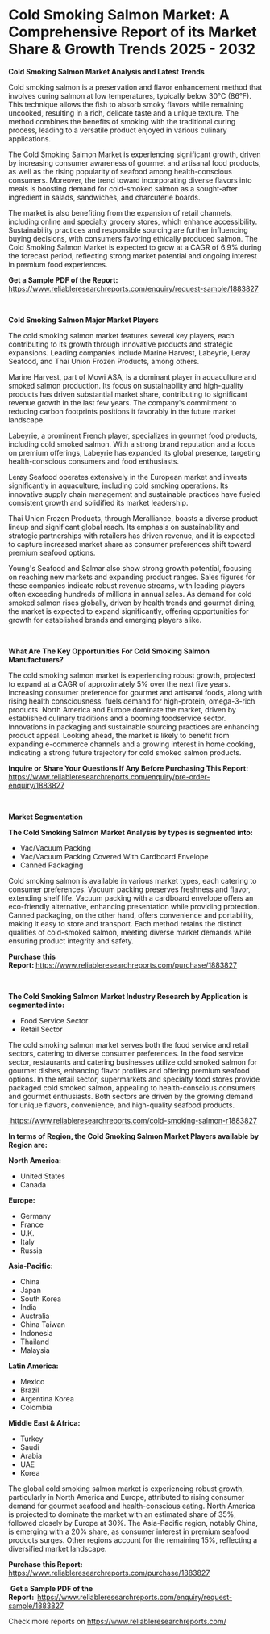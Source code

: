 <p><h1>Cold Smoking Salmon Market: A Comprehensive Report of its Market Share & Growth Trends 2025 - 2032</h1></p><p><strong>Cold Smoking Salmon Market Analysis and Latest Trends</strong></p>
<p><p>Cold smoking salmon is a preservation and flavor enhancement method that involves curing salmon at low temperatures, typically below 30°C (86°F). This technique allows the fish to absorb smoky flavors while remaining uncooked, resulting in a rich, delicate taste and a unique texture. The method combines the benefits of smoking with the traditional curing process, leading to a versatile product enjoyed in various culinary applications.</p><p>The Cold Smoking Salmon Market is experiencing significant growth, driven by increasing consumer awareness of gourmet and artisanal food products, as well as the rising popularity of seafood among health-conscious consumers. Moreover, the trend toward incorporating diverse flavors into meals is boosting demand for cold-smoked salmon as a sought-after ingredient in salads, sandwiches, and charcuterie boards. </p><p>The market is also benefiting from the expansion of retail channels, including online and specialty grocery stores, which enhance accessibility. Sustainability practices and responsible sourcing are further influencing buying decisions, with consumers favoring ethically produced salmon. The Cold Smoking Salmon Market is expected to grow at a CAGR of 6.9% during the forecast period, reflecting strong market potential and ongoing interest in premium food experiences.</p></p>
<p><strong>Get a Sample PDF of the Report:&nbsp;</strong> <a href="https://www.reliableresearchreports.com/enquiry/request-sample/1883827?utm_campaign=2295&utm_medium=2&utm_source=Github&utm_content=ia&utm_term=07042025&utm_id=cold-smoking-salmon">https://www.reliableresearchreports.com/enquiry/request-sample/1883827</a></p>
<p>&nbsp;</p>
<p><strong>Cold Smoking Salmon Major Market Players</strong></p>
<p><p>The cold smoking salmon market features several key players, each contributing to its growth through innovative products and strategic expansions. Leading companies include Marine Harvest, Labeyrie, Lerøy Seafood, and Thai Union Frozen Products, among others.</p><p>Marine Harvest, part of Mowi ASA, is a dominant player in aquaculture and smoked salmon production. Its focus on sustainability and high-quality products has driven substantial market share, contributing to significant revenue growth in the last few years. The company's commitment to reducing carbon footprints positions it favorably in the future market landscape.</p><p>Labeyrie, a prominent French player, specializes in gourmet food products, including cold smoked salmon. With a strong brand reputation and a focus on premium offerings, Labeyrie has expanded its global presence, targeting health-conscious consumers and food enthusiasts.</p><p>Lerøy Seafood operates extensively in the European market and invests significantly in aquaculture, including cold smoking operations. Its innovative supply chain management and sustainable practices have fueled consistent growth and solidified its market leadership.</p><p>Thai Union Frozen Products, through Meralliance, boasts a diverse product lineup and significant global reach. Its emphasis on sustainability and strategic partnerships with retailers has driven revenue, and it is expected to capture increased market share as consumer preferences shift toward premium seafood options.</p><p>Young's Seafood and Salmar also show strong growth potential, focusing on reaching new markets and expanding product ranges. Sales figures for these companies indicate robust revenue streams, with leading players often exceeding hundreds of millions in annual sales. As demand for cold smoked salmon rises globally, driven by health trends and gourmet dining, the market is expected to expand significantly, offering opportunities for growth for established brands and emerging players alike.</p></p>
<p>&nbsp;</p>
<p><strong>What Are The Key Opportunities For Cold Smoking Salmon Manufacturers?</strong></p>
<p><p>The cold smoking salmon market is experiencing robust growth, projected to expand at a CAGR of approximately 5% over the next five years. Increasing consumer preference for gourmet and artisanal foods, along with rising health consciousness, fuels demand for high-protein, omega-3-rich products. North America and Europe dominate the market, driven by established culinary traditions and a booming foodservice sector. Innovations in packaging and sustainable sourcing practices are enhancing product appeal. Looking ahead, the market is likely to benefit from expanding e-commerce channels and a growing interest in home cooking, indicating a strong future trajectory for cold smoked salmon products.</p></p>
<p><strong>Inquire or Share Your Questions If Any Before Purchasing This Report:</strong> <a href="https://www.reliableresearchreports.com/enquiry/pre-order-enquiry/1883827?utm_campaign=2295&utm_medium=2&utm_source=Github&utm_content=ia&utm_term=07042025&utm_id=cold-smoking-salmon">https://www.reliableresearchreports.com/enquiry/pre-order-enquiry/1883827</a></p>
<p>&nbsp;</p>
<p><strong>Market Segmentation</strong></p>
<p><strong>The Cold Smoking Salmon Market Analysis by types is segmented into:</strong></p>
<p><ul><li>Vac/Vacuum Packing</li><li>Vac/Vacuum Packing Covered With Cardboard Envelope</li><li>Canned Packaging</li></ul></p>
<p><p>Cold smoking salmon is available in various market types, each catering to consumer preferences. Vacuum packing preserves freshness and flavor, extending shelf life. Vacuum packing with a cardboard envelope offers an eco-friendly alternative, enhancing presentation while providing protection. Canned packaging, on the other hand, offers convenience and portability, making it easy to store and transport. Each method retains the distinct qualities of cold-smoked salmon, meeting diverse market demands while ensuring product integrity and safety.</p></p>
<p><strong>Purchase this Report:&nbsp;</strong><a href="https://www.reliableresearchreports.com/purchase/1883827?utm_campaign=2295&utm_medium=2&utm_source=Github&utm_content=ia&utm_term=07042025&utm_id=cold-smoking-salmon">https://www.reliableresearchreports.com/purchase/1883827</a></p>
<p>&nbsp;</p>
<p><strong>The Cold Smoking Salmon Market Industry Research by Application is segmented into:</strong></p>
<p><ul><li>Food Service Sector</li><li>Retail Sector</li></ul></p>
<p><p>The cold smoking salmon market serves both the food service and retail sectors, catering to diverse consumer preferences. In the food service sector, restaurants and catering businesses utilize cold smoked salmon for gourmet dishes, enhancing flavor profiles and offering premium seafood options. In the retail sector, supermarkets and specialty food stores provide packaged cold smoked salmon, appealing to health-conscious consumers and gourmet enthusiasts. Both sectors are driven by the growing demand for unique flavors, convenience, and high-quality seafood products.</p></p>
<p><a href="https://www.reliableresearchreports.com/cold-smoking-salmon-r1883827?utm_campaign=2295&utm_medium=2&utm_source=Github&utm_content=ia&utm_term=07042025&utm_id=cold-smoking-salmon">&nbsp;https://www.reliableresearchreports.com/cold-smoking-salmon-r1883827</a></p>
<p><strong>In terms of Region, the Cold Smoking Salmon Market Players available by Region are:</strong></p>
<p>
    <p> <strong> North America: </strong>
        <ul>
            <li>United States</li>
            <li>Canada</li>
        </ul>
        </p> 
    <p> <strong> Europe: </strong>
        <ul>
            <li>Germany</li>
            <li>France</li>
            <li>U.K.</li>
            <li>Italy</li>
            <li>Russia</li>
        </ul>
        </p> 
    <p> <strong> Asia-Pacific: </strong>
        <ul>
            <li>China</li>
            <li>Japan</li>
            <li>South Korea</li>
            <li>India</li>
            <li>Australia</li>
            <li>China Taiwan</li>
            <li>Indonesia</li>
            <li>Thailand</li>
            <li>Malaysia</li>
        </ul>
        </p> 
    <p> <strong> Latin America: </strong>
        <ul>
            <li>Mexico</li>
            <li>Brazil</li>
            <li>Argentina Korea</li>
            <li>Colombia</li>
        </ul>
        </p> 
    <p> <strong> Middle East & Africa: </strong>
        <ul>
            <li>Turkey</li>
            <li>Saudi</li>
            <li>Arabia</li>
            <li>UAE</li>
            <li>Korea</li>
        </ul>
    </p>
    </p>
<p><p>The global cold smoking salmon market is experiencing robust growth, particularly in North America and Europe, attributed to rising consumer demand for gourmet seafood and health-conscious eating. North America is projected to dominate the market with an estimated share of 35%, followed closely by Europe at 30%. The Asia-Pacific region, notably China, is emerging with a 20% share, as consumer interest in premium seafood products surges. Other regions account for the remaining 15%, reflecting a diversified market landscape.</p></p>
<p><strong>Purchase this Report: </strong><a href="https://www.reliableresearchreports.com/purchase/1883827?utm_campaign=2295&utm_medium=2&utm_source=Github&utm_content=ia&utm_term=07042025&utm_id=cold-smoking-salmon">https://www.reliableresearchreports.com/purchase/1883827</a></p>
<p>&nbsp;<strong>Get a Sample PDF of the Report:&nbsp;&nbsp;</strong><a href="https://www.reliableresearchreports.com/enquiry/request-sample/1883827?utm_campaign=2295&utm_medium=2&utm_source=Github&utm_content=ia&utm_term=07042025&utm_id=cold-smoking-salmon">https://www.reliableresearchreports.com/enquiry/request-sample/1883827</a></p>
<p><strong></strong></p>
<p>Check more reports on <a href="https://www.reliableresearchreports.com/?utm_campaign=2295&utm_medium=2&utm_source=Github&utm_content=ia&utm_term=07042025&utm_id=cold-smoking-salmon">https://www.reliableresearchreports.com/</a></p>